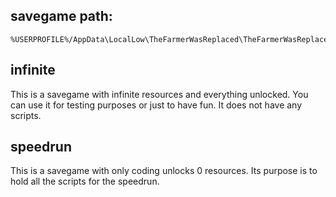 
## savegame path: 
```
%USERPROFILE%/AppData\LocalLow\TheFarmerWasReplaced\TheFarmerWasReplaced\Saves
```


## infinite
This is a savegame with infinite resources and everything unlocked. You can use it for testing purposes or just to have fun. It does not have any scripts.

## speedrun
This is a savegame with only coding unlocks 0 resources. Its purpose is to hold all the scripts for the speedrun.